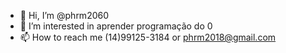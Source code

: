 - 👋 Hi, I’m @phrm2060
- 👀 I’m interested in aprender programação do 0
- 📫 How to reach me (14)99125-3184 or phrm2018@gmail.com 

<!---
phrm2060/phrm2060 is a ✨ special ✨ repository because its `README.md` (this file) appears on your GitHub profile.
You can click the Preview link to take a look at your changes.
--->
